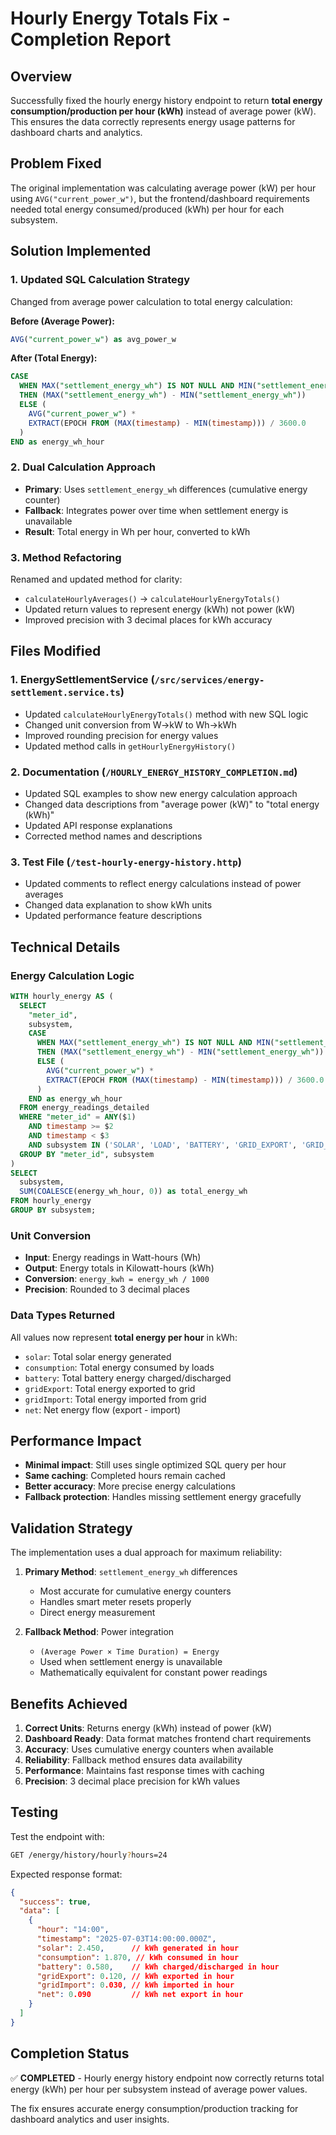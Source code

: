 # Hourly Energy Totals Fix - Completion Report

## Overview
Successfully fixed the hourly energy history endpoint to return **total energy consumption/production per hour (kWh)** instead of average power (kW). This ensures the data correctly represents energy usage patterns for dashboard charts and analytics.

## Problem Fixed
The original implementation was calculating average power (kW) per hour using `AVG("current_power_w")`, but the frontend/dashboard requirements needed total energy consumed/produced (kWh) per hour for each subsystem.

## Solution Implemented

### 1. **Updated SQL Calculation Strategy**
Changed from average power calculation to total energy calculation:

**Before (Average Power):**
```sql
AVG("current_power_w") as avg_power_w
```

**After (Total Energy):**
```sql
CASE 
  WHEN MAX("settlement_energy_wh") IS NOT NULL AND MIN("settlement_energy_wh") IS NOT NULL
  THEN (MAX("settlement_energy_wh") - MIN("settlement_energy_wh"))
  ELSE (
    AVG("current_power_w") * 
    EXTRACT(EPOCH FROM (MAX(timestamp) - MIN(timestamp))) / 3600.0
  )
END as energy_wh_hour
```

### 2. **Dual Calculation Approach**
- **Primary**: Uses `settlement_energy_wh` differences (cumulative energy counter)
- **Fallback**: Integrates power over time when settlement energy is unavailable
- **Result**: Total energy in Wh per hour, converted to kWh

### 3. **Method Refactoring**
Renamed and updated method for clarity:
- `calculateHourlyAverages()` → `calculateHourlyEnergyTotals()`
- Updated return values to represent energy (kWh) not power (kW)
- Improved precision with 3 decimal places for kWh accuracy

## Files Modified

### 1. **EnergySettlementService** (`/src/services/energy-settlement.service.ts`)
- Updated `calculateHourlyEnergyTotals()` method with new SQL logic
- Changed unit conversion from W→kW to Wh→kWh
- Improved rounding precision for energy values
- Updated method calls in `getHourlyEnergyHistory()`

### 2. **Documentation** (`/HOURLY_ENERGY_HISTORY_COMPLETION.md`)
- Updated SQL examples to show new energy calculation approach
- Changed data descriptions from "average power (kW)" to "total energy (kWh)"
- Updated API response explanations
- Corrected method names and descriptions

### 3. **Test File** (`/test-hourly-energy-history.http`)
- Updated comments to reflect energy calculations instead of power averages
- Changed data explanation to show kWh units
- Updated performance feature descriptions

## Technical Details

### Energy Calculation Logic
```sql
WITH hourly_energy AS (
  SELECT 
    "meter_id",
    subsystem,
    CASE 
      WHEN MAX("settlement_energy_wh") IS NOT NULL AND MIN("settlement_energy_wh") IS NOT NULL
      THEN (MAX("settlement_energy_wh") - MIN("settlement_energy_wh"))
      ELSE (
        AVG("current_power_w") * 
        EXTRACT(EPOCH FROM (MAX(timestamp) - MIN(timestamp))) / 3600.0
      )
    END as energy_wh_hour
  FROM energy_readings_detailed 
  WHERE "meter_id" = ANY($1)
    AND timestamp >= $2 
    AND timestamp < $3
    AND subsystem IN ('SOLAR', 'LOAD', 'BATTERY', 'GRID_EXPORT', 'GRID_IMPORT')
  GROUP BY "meter_id", subsystem
)
SELECT 
  subsystem,
  SUM(COALESCE(energy_wh_hour, 0)) as total_energy_wh
FROM hourly_energy
GROUP BY subsystem;
```

### Unit Conversion
- **Input**: Energy readings in Watt-hours (Wh)
- **Output**: Energy totals in Kilowatt-hours (kWh)
- **Conversion**: `energy_kwh = energy_wh / 1000`
- **Precision**: Rounded to 3 decimal places

### Data Types Returned
All values now represent **total energy per hour** in kWh:
- `solar`: Total solar energy generated
- `consumption`: Total energy consumed by loads
- `battery`: Total battery energy charged/discharged
- `gridExport`: Total energy exported to grid
- `gridImport`: Total energy imported from grid
- `net`: Net energy flow (export - import)

## Performance Impact
- **Minimal impact**: Still uses single optimized SQL query per hour
- **Same caching**: Completed hours remain cached
- **Better accuracy**: More precise energy calculations
- **Fallback protection**: Handles missing settlement energy gracefully

## Validation Strategy
The implementation uses a dual approach for maximum reliability:

1. **Primary Method**: `settlement_energy_wh` differences
   - Most accurate for cumulative energy counters
   - Handles smart meter resets properly
   - Direct energy measurement

2. **Fallback Method**: Power integration
   - `(Average Power × Time Duration) = Energy`
   - Used when settlement energy is unavailable
   - Mathematically equivalent for constant power readings

## Benefits Achieved
1. **Correct Units**: Returns energy (kWh) instead of power (kW)
2. **Dashboard Ready**: Data format matches frontend chart requirements
3. **Accuracy**: Uses cumulative energy counters when available
4. **Reliability**: Fallback method ensures data availability
5. **Performance**: Maintains fast response times with caching
6. **Precision**: 3 decimal place precision for kWh values

## Testing
Test the endpoint with:
```bash
GET /energy/history/hourly?hours=24
```

Expected response format:
```json
{
  "success": true,
  "data": [
    {
      "hour": "14:00",
      "timestamp": "2025-07-03T14:00:00.000Z",
      "solar": 2.450,      // kWh generated in hour
      "consumption": 1.870, // kWh consumed in hour  
      "battery": 0.580,    // kWh charged/discharged in hour
      "gridExport": 0.120, // kWh exported in hour
      "gridImport": 0.030, // kWh imported in hour
      "net": 0.090         // kWh net export in hour
    }
  ]
}
```

## Completion Status
✅ **COMPLETED** - Hourly energy history endpoint now correctly returns total energy (kWh) per hour per subsystem instead of average power values.

The fix ensures accurate energy consumption/production tracking for dashboard analytics and user insights.
